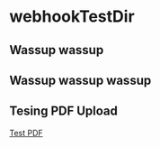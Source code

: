 # webhookTestDir
## Wassup wassup
## Wassup wassup wassup

## Tesing PDF Upload
[Test PDF](/Test_PDF.md)  
